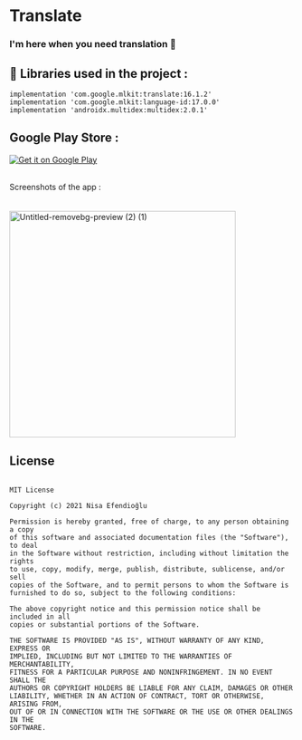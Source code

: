 # Translate
### I'm here when you need translation 👀

## 🔨   Libraries used in the project :
```
implementation 'com.google.mlkit:translate:16.1.2'
implementation 'com.google.mlkit:language-id:17.0.0'
implementation 'androidx.multidex:multidex:2.0.1'
```


## Google Play Store :

[![Get it on Google Play](https://play.google.com/intl/en_us/badges/images/badge_new.png)](https://play.google.com/store/apps/details?id=com.nisaefendioglu.translate)

<br>
Screenshots of the app :
<br><br><br>

<img width="400" alt="Untitled-removebg-preview (2) (1)" src="https://user-images.githubusercontent.com/48391281/142634346-06a6079c-b26b-4a00-b819-4acd1b695d4e.png">


## License
```

MIT License

Copyright (c) 2021 Nisa Efendioğlu

Permission is hereby granted, free of charge, to any person obtaining a copy
of this software and associated documentation files (the "Software"), to deal
in the Software without restriction, including without limitation the rights
to use, copy, modify, merge, publish, distribute, sublicense, and/or sell
copies of the Software, and to permit persons to whom the Software is
furnished to do so, subject to the following conditions:

The above copyright notice and this permission notice shall be included in all
copies or substantial portions of the Software.

THE SOFTWARE IS PROVIDED "AS IS", WITHOUT WARRANTY OF ANY KIND, EXPRESS OR
IMPLIED, INCLUDING BUT NOT LIMITED TO THE WARRANTIES OF MERCHANTABILITY,
FITNESS FOR A PARTICULAR PURPOSE AND NONINFRINGEMENT. IN NO EVENT SHALL THE
AUTHORS OR COPYRIGHT HOLDERS BE LIABLE FOR ANY CLAIM, DAMAGES OR OTHER
LIABILITY, WHETHER IN AN ACTION OF CONTRACT, TORT OR OTHERWISE, ARISING FROM,
OUT OF OR IN CONNECTION WITH THE SOFTWARE OR THE USE OR OTHER DEALINGS IN THE
SOFTWARE.

